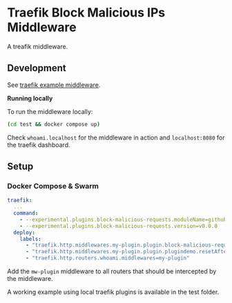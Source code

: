 # Traefik Block Malicious IPs Middleware

A treafik middleware.

## Development

See [traefik example middleware](https://github.com/traefik/plugindemo).

**Running locally**

To run the middleware locally:

```bash
(cd test && docker compose up)
```

Check `whoami.localhost` for the middleware in action and `localhost:8080` for the traefik dashboard.

## Setup

### Docker Compose & Swarm

```yaml
traefik:
  ...
  command:
    - --experimental.plugins.block-malicious-requests.moduleName=github.com/Cubicroots-Playground/traefik-block-malicious-ips
    - --experimental.plugins.block-malicious-requests.version=v0.0.0
  deploy:
    labels:
      - "traefik.http.middlewares.my-plugin.plugin.block-malicious-requests.includePrivateIPs=true"
      - "traefik.http.middlewares.my-plugin.plugin.plugindemo.resetAfterMinutes=5"
      - "traefik.http.routers.whoami.middlewares=my-plugin"
```

Add the `mw-plugin` middleware to all routers that should be intercepted by the middleware.

A working example using local traefik plugins is available in the test folder.